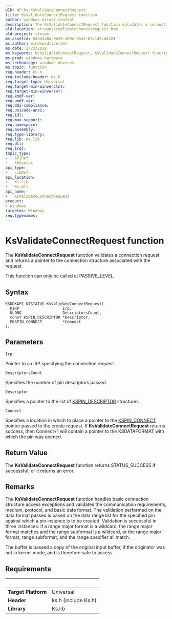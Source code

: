 ```yaml
---
UID: NF:ks.KsValidateConnectRequest
title: KsValidateConnectRequest function
author: windows-driver-content
description: The KsValidateConnectRequest function validates a connection request and returns a pointer to the connection structure associated with the request.This function can only be called at PASSIVE_LEVEL.
old-location: stream\ksvalidateconnectrequest.htm
old-project: stream
ms.assetid: 64343a8a-9629-469e-95a3-b9c140cdd324
ms.author: windowsdriverdev
ms.date: 2/23/2018
ms.keywords: KsValidateConnectRequest, KsValidateConnectRequest function [Streaming Media Devices], ks/KsValidateConnectRequest, ksfunc_2df36f34-31c9-48f2-859c-1829b60fbae7.xml, stream.ksvalidateconnectrequest
ms.prod: windows-hardware
ms.technology: windows-devices
ms.topic: function
req.header: ks.h
req.include-header: Ks.h
req.target-type: Universal
req.target-min-winverclnt: 
req.target-min-winversvr: 
req.kmdf-ver: 
req.umdf-ver: 
req.ddi-compliance: 
req.unicode-ansi: 
req.idl: 
req.max-support: 
req.namespace: 
req.assembly: 
req.type-library: 
req.lib: Ks.lib
req.dll: 
req.irql: 
topic_type:
-	APIRef
-	kbSyntax
api_type:
-	LibDef
api_location:
-	Ks.lib
-	Ks.dll
api_name:
-	KsValidateConnectRequest
product:
- Windows
targetos: Windows
req.typenames: 
---
```



# KsValidateConnectRequest function
The <b>KsValidateConnectRequest</b> function validates a connection request and returns a pointer to the connection structure associated with the request.

This function can only be called at PASSIVE_LEVEL.

## Syntax

```
KSDDKAPI NTSTATUS KsValidateConnectRequest(
  PIRP                   Irp,
  ULONG                  DescriptorsCount,
  const KSPIN_DESCRIPTOR *Descriptor,
  PKSPIN_CONNECT         *Connect
);
```

## Parameters

`Irp`

Pointer to an IRP specifying the connection request.

`DescriptorsCount`

Specifies the number of pin descriptors passed.

`Descriptor`

Specifies a pointer to the list of <a href="https://msdn.microsoft.com/library/windows/hardware/ff563533">KSPIN_DESCRIPTOR</a> structures.

`Connect`

Specifies a location in which to place a pointer to the <a href="https://msdn.microsoft.com/library/windows/hardware/ff563531">KSPIN_CONNECT</a> pointer passed to the create request. If <b>KsValidateConnectRequest</b>  returns success, then Connect+1 will contain a pointer to the KSDATAFORMAT with which the pin was opened.


## Return Value

The <b>KsValidateConnectRequest</b> function returns STATUS_SUCCESS if successful, or it returns an error.

## Remarks

The <b>KsValidateConnectRequest</b> function handles basic connection structure access exceptions and validates the communication requirements, medium, protocol, and basic data format. The validation performed on the data format passed is based on the data range list for the specified pin against which a pin instance is to be created. Validation is successful in three instances: if a range major format is a wildcard, the range major format matches and the range subformat is a wildcard, or the range major format, range subformat, and the range specifier all match.

The buffer is passed a copy of the original input buffer, if the originator was not in kernel mode, and is therefore safe to access.

## Requirements
| &nbsp; | &nbsp; |
| ---- |:---- |
| **Target Platform** | Universal |
| **Header** | ks.h (include Ks.h) |
| **Library** | Ks.lib |